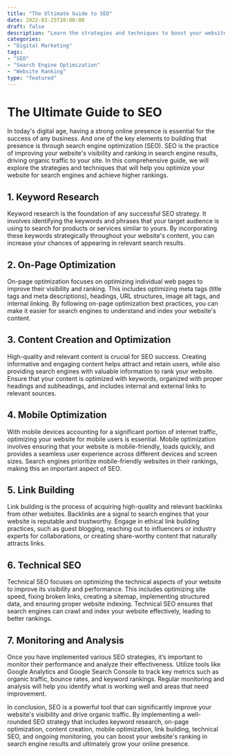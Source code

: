 ```yaml
---
title: "The Ultimate Guide to SEO"
date: 2022-03-25T10:00:00
draft: false
description: "Learn the strategies and techniques to boost your website's ranking in search engine results."
categories:
- "Digital Marketing"
tags:
- "SEO"
- "Search Engine Optimization"
- "Website Ranking"
type: "featured"
---
```


# The Ultimate Guide to SEO

In today's digital age, having a strong online presence is essential for the success of any business. And one of the key elements to building that presence is through search engine optimization (SEO). SEO is the practice of improving your website's visibility and ranking in search engine results, driving organic traffic to your site. In this comprehensive guide, we will explore the strategies and techniques that will help you optimize your website for search engines and achieve higher rankings.

## 1. Keyword Research

Keyword research is the foundation of any successful SEO strategy. It involves identifying the keywords and phrases that your target audience is using to search for products or services similar to yours. By incorporating these keywords strategically throughout your website's content, you can increase your chances of appearing in relevant search results.

## 2. On-Page Optimization

On-page optimization focuses on optimizing individual web pages to improve their visibility and ranking. This includes optimizing meta tags (title tags and meta descriptions), headings, URL structures, image alt tags, and internal linking. By following on-page optimization best practices, you can make it easier for search engines to understand and index your website's content.

## 3. Content Creation and Optimization

High-quality and relevant content is crucial for SEO success. Creating informative and engaging content helps attract and retain users, while also providing search engines with valuable information to rank your website. Ensure that your content is optimized with keywords, organized with proper headings and subheadings, and includes internal and external links to relevant sources.

## 4. Mobile Optimization

With mobile devices accounting for a significant portion of internet traffic, optimizing your website for mobile users is essential. Mobile optimization involves ensuring that your website is mobile-friendly, loads quickly, and provides a seamless user experience across different devices and screen sizes. Search engines prioritize mobile-friendly websites in their rankings, making this an important aspect of SEO.

## 5. Link Building

Link building is the process of acquiring high-quality and relevant backlinks from other websites. Backlinks are a signal to search engines that your website is reputable and trustworthy. Engage in ethical link building practices, such as guest blogging, reaching out to influencers or industry experts for collaborations, or creating share-worthy content that naturally attracts links.

## 6. Technical SEO

Technical SEO focuses on optimizing the technical aspects of your website to improve its visibility and performance. This includes optimizing site speed, fixing broken links, creating a sitemap, implementing structured data, and ensuring proper website indexing. Technical SEO ensures that search engines can crawl and index your website effectively, leading to better rankings.

## 7. Monitoring and Analysis

Once you have implemented various SEO strategies, it’s important to monitor their performance and analyze their effectiveness. Utilize tools like Google Analytics and Google Search Console to track key metrics such as organic traffic, bounce rates, and keyword rankings. Regular monitoring and analysis will help you identify what is working well and areas that need improvement.

In conclusion, SEO is a powerful tool that can significantly improve your website's visibility and drive organic traffic. By implementing a well-rounded SEO strategy that includes keyword research, on-page optimization, content creation, mobile optimization, link building, technical SEO, and ongoing monitoring, you can boost your website's ranking in search engine results and ultimately grow your online presence.
